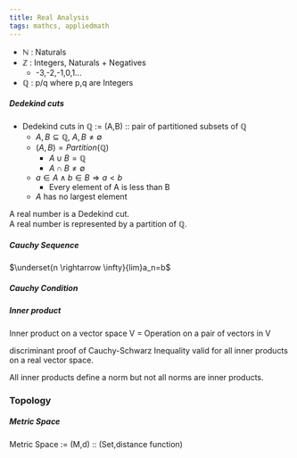 ```yaml
---
title: Real Analysis
tags: mathcs, appliedmath
---
```


* $\mathbb{N}$ : Naturals
* $\mathbb{Z}$ : Integers, Naturals + Negatives 
  * -3,-2,-1,0,1...
* $\mathbb{Q}$ : p/q where p,q are Integers

##### Dedekind cuts

* Dedekind cuts in $\mathbb{Q}$ := (A,B) :: pair of partitioned subsets of $\mathbb{Q}$
  * $A,B \subseteq \mathbb{Q},\ A,B \neq \emptyset$
  * $(A,B) = Partition(\mathbb{Q})$ 
    * $A \cup B = \mathbb{Q}$
    * $A \cap B \neq \emptyset$
  * $a \in A \land b \in B \Rightarrow a \lt b$
    * Every element of A is less than B
  * $A$ has no largest element

A real number is a Dedekind cut.  
A real number is represented by a partition of $\mathbb{Q}$.


##### Cauchy Sequence

$\underset{n \rightarrow \infty}{lim}a_n=b$


##### Cauchy Condition



##### Inner product

Inner product on a vector space V = Operation on a pair of vectors in V

discriminant proof of Cauchy-Schwarz Inequality valid for all inner products on a real vector space.

All inner products define a norm but not all norms are inner products.


### Topology

##### Metric Space

Metric Space := (M,d) :: (Set,distance function)
